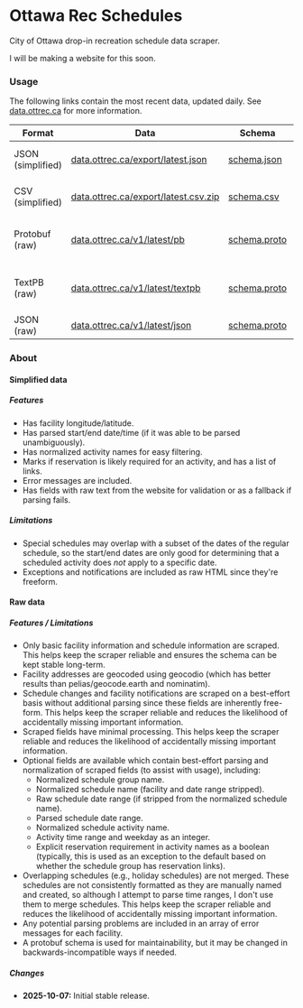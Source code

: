 # Ottawa Rec Schedules

City of Ottawa drop-in recreation schedule data scraper.

I will be making a website for this soon.

### Usage

The following links contain the most recent data, updated daily. See [data.ottrec.ca](https://data.ottrec.ca/) for more information.

| Format | Data | Schema | Notes |
| --- | --- | --- | --- |
| JSON (simplified) | <a href="https://data.ottrec.ca/export/latest.json" download="ottrec_simplified_latest.json">data.ottrec.ca/export/latest.json</a> | <a href="https://data.ottrec.ca/export/schema.json" download="ottrec_simplified.schema.json">schema.json</a> | Recommended for most uses, easiest to use. |
| CSV (simplified) | <a href="https://data.ottrec.ca/export/latest.csv.zip" download="ottrec_simplified_latest.csv.zip">data.ottrec.ca/export/latest.csv.zip</a> | <a href="https://data.ottrec.ca/export/schema.csv" download="ottrec_simplified.schema.csv">schema.csv</a> | Recommended for tools which require CSV.
| Protobuf (raw) | <a href="https://data.ottrec.ca/v1/latest/pb" download="ottrec_raw_latest.pb">data.ottrec.ca/v1/latest/pb</a> | <a href="https://data.ottrec.ca/v1/latest/proto" download="ottrec_raw_latest.proto">schema.proto</a> | Best for advanced use cases, least lossy.
| TextPB (raw) | <a href="https://data.ottrec.ca/v1/latest/textpb" download="ottrec_raw_latest.textpb">data.ottrec.ca/v1/latest/textpb</a> | <a href="https://data.ottrec.ca/v1/latest/proto" download="ottrec_raw_latest.proto">schema.proto</a> | Best for manual inspection when testing. |
| JSON (raw) | <a href="https://data.ottrec.ca/v1/latest/json" download="ottrec_raw_latest.json">data.ottrec.ca/v1/latest/json</a> | <a href="https://data.ottrec.ca/v1/latest/proto" download="ottrec_raw_latest.proto">schema.proto</a> | Not recommended. |

### About

#### Simplified data

##### Features

- Has facility longitude/latitude.
- Has parsed start/end date/time (if it was able to be parsed unambiguously).
- Has normalized activity names for easy filtering.
- Marks if reservation is likely required for an activity, and has a list of links.
- Error messages are included.
- Has fields with raw text from the website for validation or as a fallback if parsing fails.

##### Limitations

- Special schedules may overlap with a subset of the dates of the regular schedule, so the start/end dates are only good for determining that a scheduled activity does *not* apply to a specific date.
- Exceptions and notifications are included as raw HTML since they're freeform.

#### Raw data

##### Features / Limitations

- Only basic facility information and schedule information are scraped. This helps keep the scraper reliable and ensures the schema can be kept stable long-term.
- Facility addresses are geocoded using geocodio (which has better results than pelias/geocode.earth and nominatim).
- Schedule changes and facility notifications are scraped on a best-effort basis without additional parsing since these fields are inherently free-form. This helps keep the scraper reliable and reduces the likelihood of accidentally missing important information.
- Scraped fields have minimal processing. This helps keep the scraper reliable and reduces the likelihood of accidentally missing important information.
- Optional fields are available which contain best-effort parsing and normalization of scraped fields (to assist with usage), including:
  - Normalized schedule group name.
  - Normalized schedule name (facility and date range stripped).
  - Raw schedule date range (if stripped from the normalized schedule name).
  - Parsed schedule date range.
  - Normalized schedule activity name.
  - Activity time range and weekday as an integer.
  - Explicit reservation requirement in activity names as a boolean (typically, this is used as an exception to the default based on whether the schedule group has reservation links).
- Overlapping schedules (e.g., holiday schedules) are not merged. These schedules are not consistently formatted as they are manually named and created, so although I attempt to parse time ranges, I don't use them to merge schedules. This helps keep the scraper reliable and reduces the likelihood of accidentally missing important information.
- Any potential parsing problems are included in an array of error messages for each facility.
- A protobuf schema is used for maintainability, but it may be changed in backwards-incompatible ways if needed.

##### Changes

- **2025-10-07:** Initial stable release.
